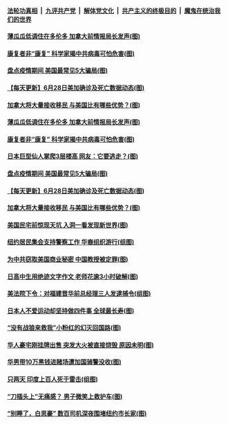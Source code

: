 ####  [法轮功真相](../../../../basic/blob/master/README.md?t=06291502) &nbsp;|&nbsp; [九评共产党](../../../../9ping.md/blob/master/README.md?t=06291502) &nbsp;|&nbsp; [解体党文化](../../../../jtdwh.md/blob/master/README.md?t=06291502)  &nbsp;|&nbsp; [共产主义的终极目的](../../../../gczydzjmd.md/blob/master/README.md?t=06291502) &nbsp;|&nbsp; [魔鬼在统治我们的世界](../../../../mgztzwmdsj.md/blob/master/README.md?t=06291502) 

#### [薄瓜瓜低调住在多伦多 加拿大前情报局长发声(图)](../pages/p3/938052.md?t=06291502) 

#### [康复者非“康复” 科学家揭中共病毒可怕危害(图)](../pages/p3/938045.md?t=06291502) 

#### [盘点疫情期间 美国最常见5大骗局(图)](../pages/p3/938034.md?t=06291502) 

#### [【每天更新】6月28日美加确诊及死亡数据动态(图)](../pages/p3/935173.md?t=06291502) 


#### [加拿大将大量接收移民 与美国比有哪些优势？(图)](../pages/p3/937953.md?t=06291502) 

#### [薄瓜瓜低调住在多伦多 加拿大前情报局长发声(图)](../pages/p3/938052.md?t=06291502) 

#### [康复者非“康复” 科学家揭中共病毒可怕危害(图)](../pages/p3/938045.md?t=06291502) 

#### [日本巨型仙人掌爬3层楼高 网友：它要逃走？(图)](../pages/p3/938031.md?t=06291502) 

#### [盘点疫情期间 美国最常见5大骗局(图)](../pages/p3/938034.md?t=06291502) 

#### [【每天更新】6月28日美加确诊及死亡数据动态(图)](../pages/p3/935173.md?t=06291502) 


#### [加拿大将大量接收移民 与美国比有哪些优势？(图)](../pages/p3/937953.md?t=06291502) 

#### [美国民宅前惊现天坑 入洞一看发现新世界(图)](../pages/p3/937915.md?t=06291502) 

#### [纽约居民集会支持警察工作 华裔组织游行(组图)](../pages/p3/937932.md?t=06291502) 

#### [为中共窃取美国商业秘密 中国教授被定罪(图)](../pages/p3/937926.md?t=06291502) 

#### [日高中生用绝迹文字作文 老师花逾3小时破解(图)](../pages/p3/937906.md?t=06291502) 

#### [美法院下令：对福建晋华前总经理三人发逮捕令(组图)](../pages/p3/937890.md?t=06291502) 

#### [日本人不爱运动却坚持做四件事 全球最长寿(图)](../pages/p3/937843.md?t=06291502) 

#### [“没有战狼来救我”小粉红的幻灭回国路(图)](../pages/p3/937891.md?t=06291502) 


#### [华人豪宅刚挂牌出售 突发大火被直接烧毁 原因未明(图)](../pages/p3/937810.md?t=06291502) 

#### [华男带10万黑钱进赌场遭加国骑警没收(图)](../pages/p3/937751.md?t=06291502) 

#### [只两天 印度上百人死于雷击(组图)](../pages/p3/937821.md?t=06291502) 

#### [“刀插头上”无痛感？ 男子微笑上救护车(图)](../pages/p3/937804.md?t=06291502) 

#### [“别睡了，白思豪” 数百司机深夜围堵纽约市长家(图)](../pages/p3/937787.md?t=06291502) 

